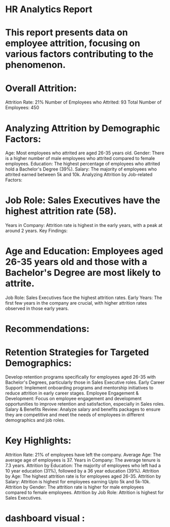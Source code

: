 
# HR Analytics Report
# This report presents data on employee attrition, focusing on various factors contributing to the phenomenon.

# Overall Attrition:

Attrition Rate: 21%
Number of Employees who Attrited: 93
Total Number of Employees: 450

# Analyzing Attrition by Demographic Factors:

Age: Most employees who attrited are aged 26-35 years old.
Gender: There is a higher number of male employees who attrited compared to female employees.
Education: The highest percentage of employees who attrited hold a Bachelor's Degree (39%).
Salary: The majority of employees who attrited earned between 5k and 10k.
Analyzing Attrition by Job-related Factors:

# Job Role: Sales Executives have the highest attrition rate (58).
Years in Company: Attrition rate is highest in the early years, with a peak at around 2 years.
Key Findings:

# Age and Education: Employees aged 26-35 years old and those with a Bachelor's Degree are most likely to attrite.
Job Role: Sales Executives face the highest attrition rates.
Early Years: The first few years in the company are crucial, with higher attrition rates observed in those early years.

# Recommendations:

# Retention Strategies for Targeted Demographics:
Develop retention programs specifically for employees aged 26-35 with Bachelor's Degrees, particularly those in Sales Executive roles.
Early Career Support: Implement onboarding programs and mentorship initiatives to reduce attrition in early career stages.
Employee Engagement & Development: Focus on employee engagement and development opportunities to improve retention and satisfaction, especially in Sales roles.
Salary & Benefits Review: Analyze salary and benefits packages to ensure they are competitive and meet the needs of employees in different demographics and job roles.



 # Key Highlights:

Attrition Rate: 21% of employees have left the company.
Average Age: The average age of employees is 37.
Years in Company: The average tenure is 7.3 years.
Attrition by Education: The majority of employees who left had a 10 year education (31%), followed by a 36 year education (39%).
Attrition by Age: The highest attrition rate is for employees aged 26-35.
Attrition by Salary: Attrition is highest for employees earning Upto 5k and 5k-10k.
Attrition by Gender: The attrition rate is higher for male employees compared to female employees.
Attrition by Job Role: Attrition is highest for Sales Executives.

# dashboard visual : 
